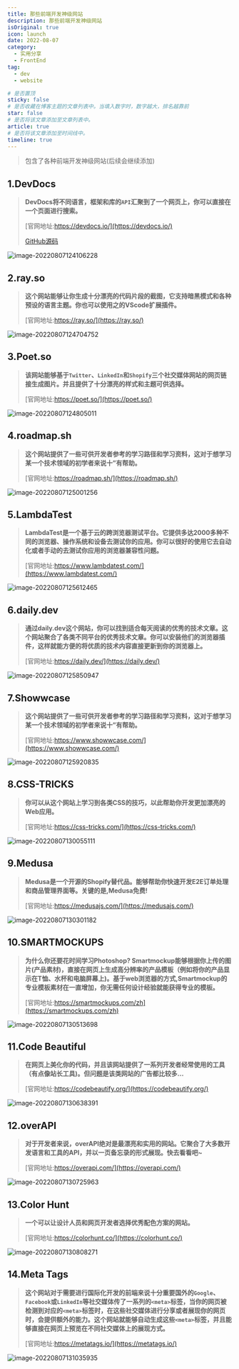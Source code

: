 ```yaml
---
title: 那些前端开发神级网站
description: 那些前端开发神级网站
isOriginal: true
icon: launch
date: 2022-08-07
category:
  - 实用分享
  - FrontEnd
tag:
  - dev
  - website

# 是否置顶
sticky: false
# 是否收藏在博客主题的文章列表中。当填入数字时，数字越大，排名越靠前
star: false
# 是否将该文章添加至文章列表中。
article: true
# 是否将该文章添加至时间线中。
timeline: true
---
```

<CountView></CountView>


> 包含了各种前端开发神级网站(后续会继续添加)


<!-- more -->

## 1.DevDocs

> **DevDocs将不同语言，框架和库的`API`汇聚到了一个网页上，你可以直接在一个页面进行搜索。**
>
> [官网地址:https://devdocs.io/](https://devdocs.io/)
>
> [GitHub源码](https://github.com/freeCodeCamp/devdocs)

![image-20220807124106228](https://public-1310720021.cos.ap-shanghai.myqcloud.com/img/typora-user-images/2022-08-07-12:41:09*image-20220807124106228*5.png)

## 2.ray.so

> **这个网站能够让你生成十分漂亮的代码片段的截图，它支持暗黑模式和各种预设的语言主题。你也可以使用之的VScode扩展插件。**
>
> [官网地址:https://ray.so/](https://ray.so/)

![image-20220807124704752](https://public-1310720021.cos.ap-shanghai.myqcloud.com/img/typora-user-images/2022-08-07-12:47:08*image-20220807124704752*d.png)

## 3.Poet.so

> **该网站能够基于`Twitter`、`LinkedIn`和`Shopify`三个社交媒体网站的网页链接生成图片。并且提供了十分漂亮的样式和主题可供选择。**
>
> [官网地址:https://poet.so/](https://poet.so/)

![image-20220807124805011](https://public-1310720021.cos.ap-shanghai.myqcloud.com/img/typora-user-images/2022-08-07-12:48:08*image-20220807124805011*9.png)

## 4.roadmap.sh

> **这个网站提供了一些可供开发者参考的学习路径和学习资料，这对于想学习某一个技术领域的初学者来说十”有帮助。**
>
> [官网地址:https://roadmap.sh/](https://roadmap.sh/)

![image-20220807125001256](https://public-1310720021.cos.ap-shanghai.myqcloud.com/img/typora-user-images/2022-08-07-12:50:04*image-20220807125001256*3.png)

## 5.LambdaTest

> **LambdaTest是一个基于云的跨浏览器测试平台。它提供多达2000多种不同的浏览器、操作系统和设备去测试你的应用。你可以很好的使用它去自动化或者手动的去测试你应用的浏览器兼容性问题。**
>
> [官网地址:https://www.lambdatest.com/](https://www.lambdatest.com/)

![image-20220807125612465](https://public-1310720021.cos.ap-shanghai.myqcloud.com/img/typora-user-images/2022-08-07-12:56:16*image-20220807125612465*4.png)

## 6.daily.dev

> **通过daily.dev这个网站，你可以找到适合每天阅读的优秀的技术文章。这个网站聚合了各类不同平台的优秀技术文章。你可以安装他们的浏览器插件，这样就能方便的将优质的技术内容直接更新到你的浏览器上。**
>
> [官网地址:https://daily.dev/](https://daily.dev/)

![image-20220807125850947](https://public-1310720021.cos.ap-shanghai.myqcloud.com/img/typora-user-images/2022-08-07-12:58:54*image-20220807125850947*e.png)

## 7.Showwcase

> **这个网站提供了一些可供开发者参考的学习路径和学习资料，这对于想学习某一个技术领域的初学者来说十”有帮助。**
>
> [官网地址:https://www.showwcase.com/](https://www.showwcase.com/)

![image-20220807125920835](https://public-1310720021.cos.ap-shanghai.myqcloud.com/img/typora-user-images/2022-08-07-12:59:24*image-20220807125920835*9.png)

## 8.CSS-TRICKS

> **你可以从这个网站上学习到各类CSS的技巧，以此帮助你开发更加漂亮的Web应用。**
>
> [官网地址:https://css-tricks.com/](https://css-tricks.com/)

![image-20220807130055111](https://public-1310720021.cos.ap-shanghai.myqcloud.com/img/typora-user-images/2022-08-07-13:00:58*image-20220807130055111*2.png)

## 9.Medusa

> **Medusa是一个开源的Shopify替代品。能够帮助你快速开发E2E订单处理和商品管理界面等。关键的是,Medusa免费!**
>
> [官网地址:https://medusajs.com/](https://medusajs.com/)

![image-20220807130301182](https://public-1310720021.cos.ap-shanghai.myqcloud.com/img/typora-user-images/2022-08-07-13:03:04*image-20220807130301182*6.png)

## 10.SMARTMOCKUPS

> **为什么你还要花时间学习Photoshop?
> Smartmockup能够根据你上传的图片(产品素材)，直接在网页上生成高分辨率的产品模板（例如将你的产品显示在T恤、水杯和电脑屏幕上)。基于web浏览器的方式,Smartmockup的专业模板素材在一直增加，你无需任何设计经验就能获得专业的模板。**
>
> [官网地址:https://smartmockups.com/zh](https://smartmockups.com/zh)

![image-20220807130513698](https://public-1310720021.cos.ap-shanghai.myqcloud.com/img/typora-user-images/2022-08-07-13:05:17*image-20220807130513698*3.png)

## 11.Code Beautiful

> **在网页上美化你的代码，并且该网站提供了一系列开发者经常使用的工具（有点像站长工具)。但问题是该类网站的广告都比较多...**
>
> [官网地址:https://codebeautify.org/](https://codebeautify.org/)

![image-20220807130638391](https://public-1310720021.cos.ap-shanghai.myqcloud.com/img/typora-user-images/2022-08-07-13:06:41*image-20220807130638391*f.png)

## 12.overAPI

> **对于开发者来说，overAPI绝对是最漂亮和实用的网站。它聚合了大多数开发语言和工具的API，并以一页备忘录的形式展现。快去看看吧~**
>
> [官网地址:https://overapi.com/](https://overapi.com/)

![image-20220807130725963](https://public-1310720021.cos.ap-shanghai.myqcloud.com/img/typora-user-images/2022-08-07-13:07:29*image-20220807130725963*4.png)

## 13.Color Hunt

> **一个可以让设计人员和网页开发者选择优秀配色方案的网站。**
>
> [官网地址:https://colorhunt.co/](https://colorhunt.co/)

![image-20220807130808271](https://public-1310720021.cos.ap-shanghai.myqcloud.com/img/typora-user-images/2022-08-07-13:08:11*image-20220807130808271*e.png)

## 14.Meta Tags

> **这个网站对于需要进行国际化开发的前端来说十分重要国外的`Google`、`Facebook`或`LinkedIn`等社交媒体传了一系列的`<meta>`标签，当你的网页被检测到对应的`<meta>`标签时，在这些社交媒体进行分享或者展现你的网页时，会提供额外的能力。这个网站就能够自动生成这些`<meta>`标签，并且能够直接在网页上预览在不同社交媒体上的展现方式。**
>
> [官网地址:https://metatags.io/](https://metatags.io/)

![image-20220807131035935](https://public-1310720021.cos.ap-shanghai.myqcloud.com/img/typora-user-images/2022-08-07-13:10:39*image-20220807131035935*a.png)



